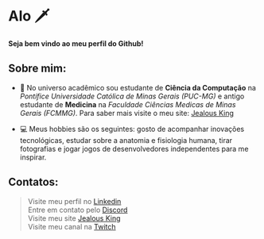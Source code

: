# Alo 🗡️

**Seja bem vindo ao meu perfil do Github!**

## Sobre mim:

* 📘 No universo acadêmico sou estudante de **Ciência da Computação** na *Pontífice Universidade Católica de Minas Gerais (PUC-MG)* e antigo estudante de **Medicina** na *Faculdade Ciências Medicas de Minas Gerais (FCMMG)*. Para saber mais visite o meu site: [Jealous King](https://jealousking.com.br)

* 💻 Meus hobbies são os seguintes: gosto de acompanhar inovações tecnológicas, estudar sobre a anatomia e fisiologia humana, tirar fotografias e jogar jogos de desenvolvedores independentes para me inspirar.

## Contatos:

> Visite meu perfil no [Linkedin](www.linkedin.com/in/fernandocsdm) <br>
Entre em contato pelo [Discord](https://discord.gg/tCyX2AG8AM) <br>
Visite meu site [Jealous King](https://jealousking.com.br/contato) <br>
Visite meu canal na [Twitch](https://www.twitch.tv/knight_csm) <br>
